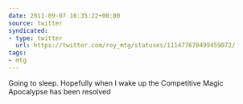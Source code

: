 ```yaml
---
date: 2011-09-07 16:35:22+00:00
source: twitter
syndicated:
- type: twitter
  url: https://twitter.com/roy_mtg/statuses/111477670499459072/
tags:
- mtg
---
```


Going to sleep. Hopefully when I wake up the Competitive Magic Apocalypse has been resolved